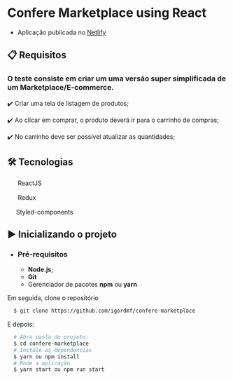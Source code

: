 # Confere Marketplace using React

- Aplicação publicada no [Netlify](https://confere-marketplace.netlify.app/)

## 📋 Requisitos

### O teste consiste em criar um uma versão super simplificada de um Marketplace/E-commerce.

✔️ Criar uma tela de listagem de produtos;

✔️ Ao clicar em comprar, o produto deverá ir para o carrinho de compras;

✔️ No carrinho deve ser possível atualizar as quantidades;

## 🛠 Tecnologias

<img src="https://upload.wikimedia.org/wikipedia/commons/thumb/a/a7/React-icon.svg/1200px-React-icon.svg.png" width="20" height="16" /> ReactJS

<img src="https://upload.wikimedia.org/wikipedia/commons/4/49/Redux.png" width="20" height="16" /> Redux

<img src="https://raw.githubusercontent.com/styled-components/brand/master/styled-components.png" width="16" height="16" /> Styled-components

## ▶️ Inicializando o projeto

- ### **Pré-requisitos**

  - **Node.js**;
  - **Git**
  - Gerenciador de pacotes **npm** ou **yarn**

Em seguida, clone o repositório

```sh
  $ git clone https://github.com/igordmf/confere-marketplace
```

E depois:

```sh
  # Abra pasta do projeto
  $ cd confere-marketplace
  # Instale as dependencias
  $ yarn ou npm install
  # Rode a aplicação
  $ yarn start ou npm run start
```

